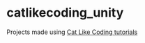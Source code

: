 # catlikecoding_unity
Projects made using [Cat Like Coding tutorials](https://catlikecoding.com/unity/tutorials/)
